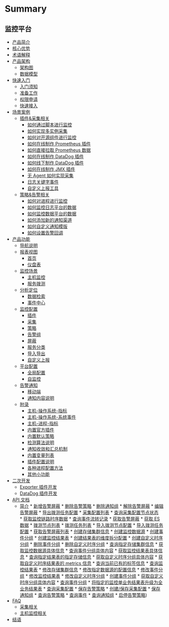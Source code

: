 # Summary

## 监控平台
* [产品简介](产品白皮书/intro/README.md)
* [核心优势](产品白皮书/intro/benefits.md)
* [术语解释](产品白皮书/concepts/glossary.md)
* [产品架构]()
    * [架构图](产品白皮书/concepts/architecture.md)
    * [数据模型](产品白皮书/concepts/datamodule.md)
* [快速入门]()
    * [入门须知](产品白皮书/quickstart/README.md)
    * [准备工作](产品白皮书/quickstart/prepare.md)
    * [权限申请](产品白皮书/quickstart/perm.md)
    * [快速接入](产品白皮书/quickstart/best-practices.md)
* [场景案例]()
    * [插件&采集相关]()
        * [如何通过脚本进行监控](产品白皮书/guide/script_collect.md)
        * [如何实现多实例采集](产品白皮书/guide/multi_instance_monitor.md)
        * [如何对开源组件进行监控](产品白皮书/guide/component_monitor.md)
        * [如何在线制作 Prometheus 插件](产品白皮书/guide/import_exporter.md)
        * [如何直接拉取 Prometheus 数据](产品白皮书/guide/howto_bk-pull.md)
        * [如何在线制作 DataDog 插件](产品白皮书/guide/import_datadog_online.md)
        * [如何线下制作 DataDog 插件](产品白皮书/guide/import_datadog_offline.md)
        * [如何在线制作 JMX 插件](产品白皮书/guide/plugin_jmx.md)
        * [无 Agent 如何实现采集](产品白皮书/guide/noagent_monitor.md)
        * [日志关键字事件](产品白皮书/guide/keywords_event.md)
        * [自定义上报工具](产品白皮书/guide/custom-report-tools.md)
    * [策略&告警相关]()
        * [如何对进程进行监控](产品白皮书/guide/process_monitor.md)
        * [如何监控日志平台的数据](产品白皮书/guide/log_monitor.md)
        * [如何监控数据平台的数据](产品白皮书/guide/bigdata_monitor.md)
        * [如何添加新的通知渠道](产品白皮书/guide/notify_setting.md)
        * [如何自定义通知模版](产品白皮书/guide/notify_case.md)
        * [如何设置告警回调](产品白皮书/guide/http_callback.md)
* [产品功能]()
    * [导航说明](产品白皮书/functions/menu.md)
    * [报表视图]()
        * [首页](产品白皮书/functions/report/home.md)
        * [仪盘表](产品白皮书/functions/report/new_dashboard.md)
    * [监控场景]()
        * [主机监控](产品白皮书/functions/scene/host-monitor.md)
        * [服务拨测](产品白皮书/functions/scene/dial.md)
    * [分析定位]()
        * [数据检索](产品白皮书/functions/analyze/data-search.md)
        * [事件中心](产品白皮书/functions/analyze/event.md)
    * [监控配置]()
        * [插件](产品白皮书/functions/conf/plugins.md)
        * [采集](产品白皮书/functions/conf/collect-tasks.md)
        * [策略](产品白皮书/functions/conf/rules.md)
        * [告警组](产品白皮书/functions/conf/alarm-group.md)
        * [屏蔽](产品白皮书/functions/conf/block.md)
        * [服务分类](产品白皮书/functions/conf/service-class.md)
        * [导入导出](产品白皮书/functions/conf/import-export.md)
        * [自定义上报](产品白皮书/functions/conf/custom-report.md)
    * [平台配置]()
        * [全局配置](产品白皮书/functions/global/admin-config.md)
        * [自监控](产品白皮书/functions/global/self-monitor.md)
    * [告警通知]()
        * [移动端](产品白皮书/functions/notify/h5_app.md)
        * [通知内容说明](产品白皮书/functions/notify/messages_example.md) 
    * [附录]()
        * [主机-操作系统-指标](产品白皮书/functions/addenda/host-metrics.md)
        * [主机-操作系统-系统事件](产品白皮书/functions/addenda/host-events.md)
        * [主机-进程-指标](产品白皮书/functions/addenda/process-metrics.md)
        * [内置官方插件](产品白皮书/functions/addenda/builtin-plugins.md)
        * [内置默认策略](产品白皮书/functions/addenda/builtin-rules.md)
        * [检测算法说明](产品白皮书/functions/addenda/algorithms.md)
        * [通知收敛和汇总机制](产品白皮书/functions/addenda/coverge.md)
        * [内置变量列表](产品白皮书/functions/addenda/variables.md)
        * [插件配置说明](产品白皮书/functions/addenda/plugins_explain.md)
        * [各种进程配置方法](产品白皮书/functions/addenda/process_cases.md)
        * [其他小功能](产品白皮书/functions/addenda/others.md)
* [二次开发]()
    * [Exporter 插件开发](产品白皮书/dev/plugin_exporter_dev.md)
    * [DataDog 插件开发](产品白皮书/dev/plugin_datadog_dev.md)
* [API 文档]()
    * [简介](6.0/API文档/MONITOR_V3/README.md)
    * [新增告警屏蔽](6.0/API文档/MONITOR_V3/add_shield.md)
    * [删除告警策略](6.0/API文档/MONITOR_V3/delete_alarm_strategy.md)
    * [删除通知组](6.0/API文档/MONITOR_V3/delete_notice_group.md)
    * [解除告警屏蔽](6.0/API文档/MONITOR_V3/disable_shield.md)
    * [编辑告警屏蔽](6.0/API文档/MONITOR_V3/edit_shield.md)
    * [导出拨测任务配置](6.0/API文档/MONITOR_V3/export_uptime_check_task.md)
    * [采集配置列表](6.0/API文档/MONITOR_V3/get_collect_config_list.md)
    * [查询采集配置节点状态](6.0/API文档/MONITOR_V3/get_collect_status.md)
    * [获取监控链路时序数据](6.0/API文档/MONITOR_V3/get_es_data.md)
    * [查询事件流转记录](6.0/API文档/MONITOR_V3/get_event_log.md)
    * [获取告警屏蔽](6.0/API文档/MONITOR_V3/get_shield.md)
    * [获取 ES 数据](6.0/API文档/MONITOR_V3/get_ts_data.md)
    * [拨测节点列表](6.0/API文档/MONITOR_V3/get_uptime_check_node_list.md)
    * [拨测任务列表](6.0/API文档/MONITOR_V3/get_uptime_check_task_list.md)
    * [导入拨测节点配置](6.0/API文档/MONITOR_V3/import_uptime_check_node.md)
    * [导入拨测任务配置](6.0/API文档/MONITOR_V3/import_uptime_check_task.md)
    * [获取告警屏蔽列表](6.0/API文档/MONITOR_V3/list_shield.md)
    * [创建存储集群信息](6.0/API文档/MONITOR_V3/metadata_create_cluster_info.md)
    * [创建监控数据源](6.0/API文档/MONITOR_V3/metadata_create_data_id.md)
    * [创建事件分组](6.0/API文档/MONITOR_V3/metadata_create_event_group.md)
    * [创建监控结果表](6.0/API文档/MONITOR_V3/metadata_create_result_table.md)
    * [创建结果表的维度拆分配置](6.0/API文档/MONITOR_V3/metadata_create_result_table_metric_split.md)
    * [创建自定义时序分组](6.0/API文档/MONITOR_V3/metadata_create_time_series_group.md)
    * [删除事件分组](6.0/API文档/MONITOR_V3/metadata_delete_event_group.md)
    * [删除自定义时序分组](6.0/API文档/MONITOR_V3/metadata_delete_time_series_group.md)
    * [查询指定存储集群信息](6.0/API文档/MONITOR_V3/metadata_get_cluster_info.md)
    * [获取监控数据源具体信息](6.0/API文档/MONITOR_V3/metadata_get_data_id.md)
    * [查询事件分组具体内容](6.0/API文档/MONITOR_V3/metadata_get_event_group.md)
    * [获取监控结果表具体信息](6.0/API文档/MONITOR_V3/metadata_get_result_table.md)
    * [查询指定结果表的指定存储信息](6.0/API文档/MONITOR_V3/metadata_get_result_table_storage.md)
    * [获取自定义时序分组具体内容](6.0/API文档/MONITOR_V3/metadata_get_time_series_group.md)
    * [获取自定义时序结果表的 metrics 信息](6.0/API文档/MONITOR_V3/metadata_get_time_series_metrics.md)
    * [查询当前已有的标签信息](6.0/API文档/MONITOR_V3/metadata_list_label.md)
    * [查询监控结果表](6.0/API文档/MONITOR_V3/metadata_list_result_table.md)
    * [修改存储集群信息](6.0/API文档/MONITOR_V3/metadata_modify_cluster_info.md)
    * [修改指定数据源的配置信息](6.0/API文档/MONITOR_V3/metadata_modify_data_id.md)
    * [修改事件分组](6.0/API文档/MONITOR_V3/metadata_modify_event_group.md)
    * [修改监控结果表](6.0/API文档/MONITOR_V3/metadata_modify_result_table.md)
    * [修改自定义时序分组](6.0/API文档/MONITOR_V3/metadata_modify_time_series_group.md)
    * [创建事件分组](6.0/API文档/MONITOR_V3/metadata_query_event_group.md)
    * [获取自定义时序分组具体内容](6.0/API文档/MONITOR_V3/metadata_query_tag_values.md)
    * [查询事件分组](6.0/API文档/MONITOR_V3/metadata_query_time_series_group.md)
    * [将指定的监控单业务结果表升级为全业务结果表](6.0/API文档/MONITOR_V3/metadata_upgrade_result_table.md)
    * [查询采集配置](6.0/API文档/MONITOR_V3/query_collect_config.md)
    * [保存告警策略](6.0/API文档/MONITOR_V3/save_alarm_strategy.md)
    * [创建/保存采集配置](6.0/API文档/MONITOR_V3/save_collect_config.md)
    * [保存通知组](6.0/API文档/MONITOR_V3/save_notice_group.md)
    * [查询告警策略](6.0/API文档/MONITOR_V3/search_alarm_strategy.md)
    * [查询事件](6.0/API文档/MONITOR_V3/search_event.md)
    * [查询通知组](6.0/API文档/MONITOR_V3/search_notice_group.md)
    * [启停告警策略](6.0/API文档/MONITOR_V3/switch_alarm_strategy.md))
* [FAQ]()
    * [采集相关](产品白皮书/faq/collect_faq.md)
    * [主机监控相关](产品白皮书/faq/host_monitor.md)
* [结语](产品白皮书/conclusion/conclusion.md)